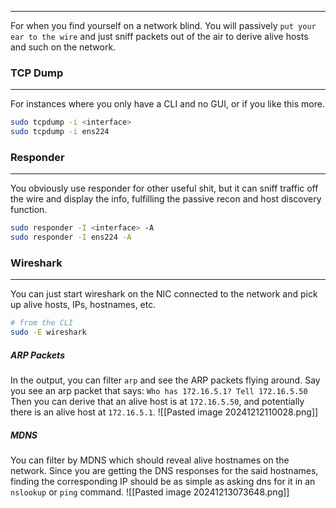 -- -
For when you find yourself on a network blind. You will passively `put your ear to the wire` and just sniff packets out of the air to derive alive hosts and such on the network. 
### TCP Dump
-- -
For instances where you only have a CLI and no GUI, or if you like this more.
```bash
sudo tcpdump -i <interface>
sudo tcpdump -i ens224 
```
### Responder
-- -
You obviously use responder for other useful shit, but it can sniff traffic off the wire and display the info, fulfilling the passive recon and host discovery function.
```bash 
sudo responder -I <interface> -A
sudo responder -I ens224 -A 
```
### Wireshark
-- -
You can just start wireshark on the NIC connected to the network and pick up alive hosts, IPs, hostnames, etc. 
```bash
# from the CLI
sudo -E wireshark
```
##### ARP Packets
In the output, you can filter `arp` and see the ARP packets flying around. Say you see an arp packet that says: 
`Who has 172.16.5.1? Tell 172.16.5.50`
Then you can derive that an alive host is at `172.16.5.50`, and potentially there is an alive host at `172.16.5.1`. 
![[Pasted image 20241212110028.png]]
##### MDNS 
You can filter by MDNS which should reveal alive hostnames on the network. Since you are getting the DNS responses for the said hostnames, finding the corresponding IP should be as simple as asking dns for it in an `nslookup` or `ping` command.
![[Pasted image 20241213073648.png]]